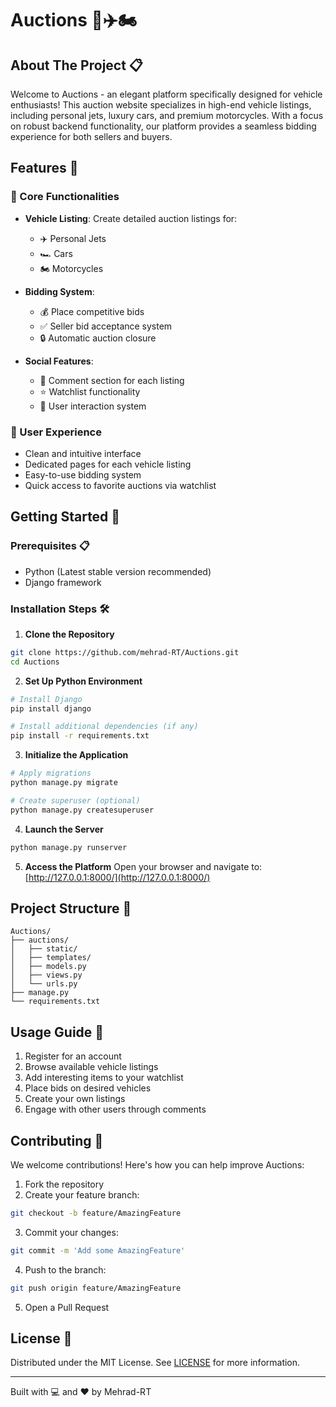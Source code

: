 # Auctions 🚗✈️🏍️

## About The Project 📋
Welcome to Auctions - an elegant platform specifically designed for vehicle enthusiasts! This auction website specializes in high-end vehicle listings, including personal jets, luxury cars, and premium motorcycles. With a focus on robust backend functionality, our platform provides a seamless bidding experience for both sellers and buyers.

## Features 🌟

### 🚀 Core Functionalities
- **Vehicle Listing**: Create detailed auction listings for:
  - ✈️ Personal Jets
  - 🏎️ Cars
  - 🏍️ Motorcycles

- **Bidding System**: 
  - 💰 Place competitive bids
  - ✅ Seller bid acceptance system
  - 🔒 Automatic auction closure

- **Social Features**:
  - 💬 Comment section for each listing
  - ⭐ Watchlist functionality
  - 👥 User interaction system

### 📱 User Experience
- Clean and intuitive interface
- Dedicated pages for each vehicle listing
- Easy-to-use bidding system
- Quick access to favorite auctions via watchlist

## Getting Started 🚀

### Prerequisites 📋
- Python (Latest stable version recommended)
- Django framework

### Installation Steps 🛠️

1. **Clone the Repository**
```bash
git clone https://github.com/mehrad-RT/Auctions.git
cd Auctions
```

2. **Set Up Python Environment**
```bash
# Install Django
pip install django

# Install additional dependencies (if any)
pip install -r requirements.txt
```

3. **Initialize the Application**
```bash
# Apply migrations
python manage.py migrate

# Create superuser (optional)
python manage.py createsuperuser
```

4. **Launch the Server**
```bash
python manage.py runserver
```

5. **Access the Platform**
Open your browser and navigate to:
[http://127.0.0.1:8000/](http://127.0.0.1:8000/)

## Project Structure 📁
```
Auctions/
├── auctions/
│   ├── static/
│   ├── templates/
│   ├── models.py
│   ├── views.py
│   └── urls.py
├── manage.py
└── requirements.txt
```

## Usage Guide 📖
1. Register for an account
2. Browse available vehicle listings
3. Add interesting items to your watchlist
4. Place bids on desired vehicles
5. Create your own listings
6. Engage with other users through comments

## Contributing 🤝
We welcome contributions! Here's how you can help improve Auctions:

1. Fork the repository
2. Create your feature branch:
```bash
git checkout -b feature/AmazingFeature
```
3. Commit your changes:
```bash
git commit -m 'Add some AmazingFeature'
```
4. Push to the branch:
```bash
git push origin feature/AmazingFeature
```
5. Open a Pull Request

## License 📝
Distributed under the MIT License. See [LICENSE](LICENSE) for more information.

---
Built with 💻 and ❤️ by Mehrad-RT
